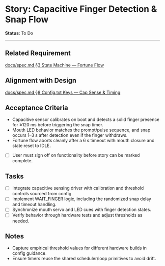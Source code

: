 # Story: Capacitive Finger Detection & Snap Flow

**Status**: To Do

---

## Related Requirement
[docs/spec.md §3 State Machine — Fortune Flow](../spec.md#3-state-machine-runtime)

## Alignment with Design
[docs/spec.md §8 Config.txt Keys — Cap Sense & Timing](../spec.md#8-configtxt-keys)

## Acceptance Criteria
- Capacitive sensor calibrates on boot and detects a solid finger presence for ≥120 ms before triggering the snap timer.
- Mouth LED behavior matches the prompt/pulse sequence, and snap occurs 1–3 s after detection even if the finger withdraws.
- Fortune flow aborts cleanly after a 6 s timeout with mouth closure and state reset to IDLE.
- [ ] User must sign off on functionality before story can be marked complete.

## Tasks
- [ ] Integrate capacitive sensing driver with calibration and threshold controls sourced from config.
- [ ] Implement WAIT_FINGER logic, including the randomized snap delay and timeout handling.
- [ ] Synchronize mouth servo and LED cues with finger detection states.
- [ ] Verify behavior through hardware tests and adjust thresholds as needed.

## Notes
- Capture empirical threshold values for different hardware builds in config guidance.
- Ensure timers reuse the shared scheduler/loop primitives to avoid drift.
